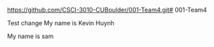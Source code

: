 https://github.com/CSCI-3010-CUBoulder/001-Team4.git# 001-Team4

Test change
My name is Kevin Huynh

My name is sam

